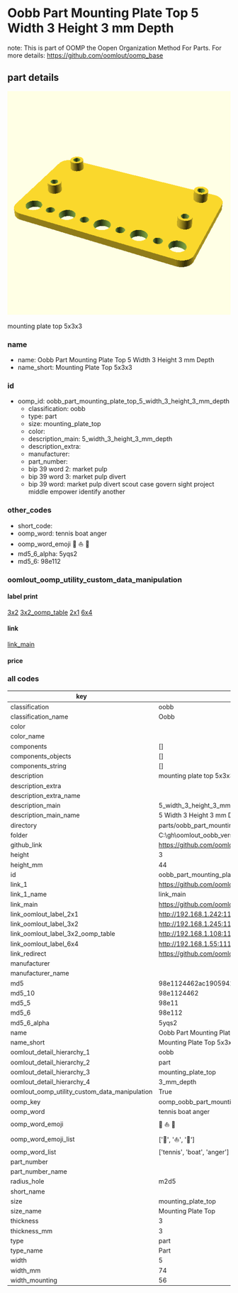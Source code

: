 # Oobb Part Mounting Plate Top 5 Width 3 Height 3 mm Depth  

note: This is part of OOMP the Oopen Organization Method For Parts. For more details: https://github.com/oomlout/oomp_base

##  part details
  

[![](3dpr.png)](3dpr.png)

mounting plate top 5x3x3



### name
* name: Oobb Part Mounting Plate Top 5 Width 3 Height 3 mm Depth
* name_short: Mounting Plate Top 5x3x3 
### id
* oomp_id: oobb_part_mounting_plate_top_5_width_3_height_3_mm_depth
  * classification: oobb
  * type: part
  * size: mounting_plate_top
  * color: 
  * description_main: 5_width_3_height_3_mm_depth
  * description_extra: 
  * manufacturer: 
  * part_number: 
  * bip 39 word 2: market pulp
  * bip 39 word 3: market pulp divert
  * bip 39 word: market pulp divert scout case govern sight project middle empower identify another

### other_codes
* short_code: 
* oomp_word: tennis boat anger
* oomp_word_emoji :tennis: :boat: :anger:
* md5_6_alpha: 5yqs2
* md5_6: 98e112






### oomlout_oomp_utility_custom_data_manipulation
#### label print
[3x2](http://192.168.1.245:1112/?label=oomp%205yqs2)
[3x2_oomp_table](http://192.168.1.108:1112/?label=oomp%205yqs2)
[2x1](http://192.168.1.242:1112/?label=oomp%205yqs2)
[6x4](http://192.168.1.55:1112/?label=oomp%205yqs2)    

#### link

[link_main](https://github.com/oomlout/oomlout_oobb_version_4_generated_parts/tree/main/navigation_oomp/oobb/part/mounting_plate_top/5_width_3_height_3_mm_depth/part)                              

#### price







### all codes 
| key | value |  
| --- | --- |  
| classification | oobb |  
| classification_name | Oobb |  
| color |  |  
| color_name |  |  
| components | [] |  
| components_objects | [] |  
| components_string | [] |  
| description | mounting plate top 5x3x3 |  
| description_extra |  |  
| description_extra_name |  |  
| description_main | 5_width_3_height_3_mm_depth |  
| description_main_name | 5 Width 3 Height 3 mm Depth |  
| directory | parts/oobb_part_mounting_plate_top_5_width_3_height_3_mm_depth |  
| folder | C:\gh\oomlout_oobb_version_4_generated_parts\parts\oobb_part_mounting_plate_top_5_width_3_height_3_mm_depth |  
| github_link | https://github.com/oomlout/oomlout_oomp_part_src/tree/main/parts/oobb_part_mounting_plate_top_5_width_3_height_3_mm_depth |  
| height | 3 |  
| height_mm | 44 |  
| id | oobb_part_mounting_plate_top_5_width_3_height_3_mm_depth |  
| link_1 | https://github.com/oomlout/oomlout_oobb_version_4_generated_parts/tree/main/navigation_oomp/oobb/part/mounting_plate_top/5_width_3_height_3_mm_depth/part |  
| link_1_name | link_main |  
| link_main | https://github.com/oomlout/oomlout_oobb_version_4_generated_parts/tree/main/navigation_oomp/oobb/part/mounting_plate_top/5_width_3_height_3_mm_depth/part |  
| link_oomlout_label_2x1 | http://192.168.1.242:1112/?label=oomp%205yqs2 |  
| link_oomlout_label_3x2 | http://192.168.1.245:1112/?label=oomp%205yqs2 |  
| link_oomlout_label_3x2_oomp_table | http://192.168.1.108:1112/?label=oomp%205yqs2 |  
| link_oomlout_label_6x4 | http://192.168.1.55:1112/?label=oomp%205yqs2 |  
| link_redirect | https://github.com/oomlout/oomlout_oobb_version_4_generated_parts/tree/main/parts/oobb_mounting_plate_top_05_03_03_rh_m2d5_mo_56_nm_aliexpress_i2c_servo_driver_pca9685 |  
| manufacturer |  |  
| manufacturer_name |  |  
| md5 | 98e1124462ac190594119c147fab5c41 |  
| md5_10 | 98e1124462 |  
| md5_5 | 98e11 |  
| md5_6 | 98e112 |  
| md5_6_alpha | 5yqs2 |  
| name | Oobb Part Mounting Plate Top 5 Width 3 Height 3 mm Depth |  
| name_short | Mounting Plate Top 5x3x3  |  
| oomlout_detail_hierarchy_1 | oobb |  
| oomlout_detail_hierarchy_2 | part |  
| oomlout_detail_hierarchy_3 | mounting_plate_top |  
| oomlout_detail_hierarchy_4 | 3_mm_depth |  
| oomlout_oomp_utility_custom_data_manipulation | True |  
| oomp_key | oomp_oobb_part_mounting_plate_top_5_width_3_height_3_mm_depth |  
| oomp_word | tennis boat anger |  
| oomp_word_emoji | :tennis: :boat: :anger: |  
| oomp_word_emoji_list | [':tennis:', ':boat:', ':anger:'] |  
| oomp_word_list | ['tennis', 'boat', 'anger'] |  
| part_number |  |  
| part_number_name |  |  
| radius_hole | m2d5 |  
| short_name |  |  
| size | mounting_plate_top |  
| size_name | Mounting Plate Top |  
| thickness | 3 |  
| thickness_mm | 3 |  
| type | part |  
| type_name | Part |  
| width | 5 |  
| width_mm | 74 |  
| width_mounting | 56 |  
